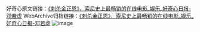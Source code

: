 好奇心原文链接：[《刺杀金正恩》，索尼史上最畅销的在线电影_娱乐_好奇心日报-邓若虚](https://www.qdaily.com/articles/4875.html)
WebArchive归档链接：[《刺杀金正恩》，索尼史上最畅销的在线电影_娱乐_好奇心日报-邓若虚](http://web.archive.org/web/20190623163242/https://www.qdaily.com/articles/4875.html)
![image](http://ww3.sinaimg.cn/large/007d5XDply1g3wg4z6ytmj30u02n44qp)